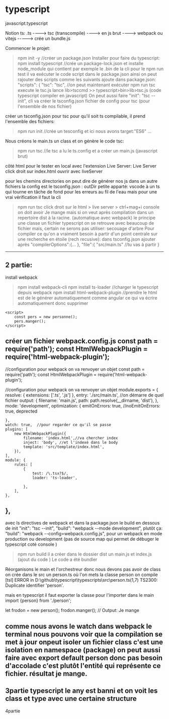 # typescript
javascript.typescript


Notion ts:
.ts   ----> tsc (transcompile)  ----> en js brut  ---->  webpack   ou  vitejs -----> crée un bundle.js

Commencer le projet:
>npm init -y      //créer un package.json
Installer pour faire du typescript:
>npm install typescript
//crée un package-lock.json et installe node_module qui contient par exemple le .bin de la cli 
pour le npm run test il va exécuter le code script dans le package.json
ainsi on peut rajouter des scripts comme les suivants
ajoute dans package.json:
 "scripts": {
    "tsc": "tsc", //on peut maintenant exécuter
>npm run tsc   execute le tsc.js  lance lib>tsccmd  >> typescript>bin>lib>tsc.js (code typescript compiler en javascript)
On peut aussi faire 
    "init": "tsc --init",     cli va créer le tsconfig.json fichier de config pour tsc (pour l'ensemble de nos fichier)

créer un tsconfig.json  pour tsc pour qu'il soit ts compilable, il prend l'ensemble des fichiers:
>npm run init   //crée un tesconfig et ici nous avons target:"ES6" ...

Nous créons le main.ts un class et on génère le code tsc:
>npm run tsc     //le tsc a lu le ts.config et a créer un main.js (javascript brut)

côté html pour le tester en local avec l'extension Live Server:
                 Live Server click droit sur index.html ouvrir avec liveServer

pour les chemins directories
on peut dire de générer nos js dans un autre fichiers la config est le tsconfig.json : outDir
petite apparté: vscode à un ts qui tourne en tâche de fond pour les erreurs au fil de l'eau mais
pour une vrai vérification il faut la cli 
>npm run tsc
click droit sur le html > live server > ctrl+mag+i console on doit avoir Je mange
mais si on veut après compilation dans un repertoire dist à la racine. (automatique avec webpack)
le principe une classe un fichier typescript on se retrouve avec beaucoup de fichier mais,
certain ne serons pas utiliser: secouage d'arbre
Pour compiler ce qu'on a vraiment besoin à partir d'un point centrale sur une recherche en étoile (rech recusive):
dans tsconfig.json ajouter après 
"compilerOptions":{...
},
"file":{
    "src/main.ts"   //tu vas à partir
}


--------------------------------------------------------------------------------------------
2 partie:
---------
install webpack
>npm install webpack-cli
>npm install ts-loader    //charger le typescript depuis webpack
>npm install html-webpack-plugin    //prendre le html est de le générer automatiquement comme angular
ce qui va écrire automatiquement  donc supprimer
<script src="../main.js"></script>
    <script>
        const pers = new personne();
        pers.manger();
    </script>

créer un fichier webpack.config.js
const path = require('path');
const HtmlWebpackPlugin = require('html-webpack-plugin');
-----------------------------------------------------------------------------------------------
//configuration pour webpack on va renvoyer un objet
const path = require('path');
const HtmlWebpackPlugin = require('html-webpack-plugin');

//configuration pour webpack on va renvoyer un objet
module.exports = {
    resolve: {
        extensions: ['.ts', '.js']
    },
    entry: './src/main.ts', //on démarre de quel fichier
    output: {
        filename: 'main.js',
        path: path.resolve(__dirname, 'dist'),
    },
    mode: 'development',
    optimization: {
        emitOnErrors: true,
        //noEmitOnErrors: true, deprected

    },
    watch: true,  //pour regarder ce qu'il se passe
    plugins: [
        new HtmlWebpackPlugin({
            filename: 'index.html',//va chercher index
            inject: 'body', //et l'indexé dans le body
            template: 'src/template/index.html',
        }),
    ],
    module: {
        rules: [
            {
                test: /\.tsx?$/,
                loader: 'ts-loader',

            },
        ],
    },
},
-----------------------------------------------------------------------------------------------

   avec ls directives de webpack
et dans la package.json le build en dessous de init
     "init": "tsc --init",
    "build": "webpack --mode development", plutôt ça: "build": "webpack --config=webpack.config.js",
    pour un webpack en mode production ou development (pas de source map qui permet de débuger le typescript coté console )

>npm run build
il a créer dans le dossier dist un main.js et index.js (ajout du code <script defer src="main.js"></script></body> )
Le code a été bundler

Réorganisons
le main et l'orchestreur donc nous devons pas avoir de class
on crée dans le src un person.ts où l'on mets la classe person
on compile 
[tsl] ERROR in D:\github\typescript\typescripts\src\person.ts(1,7)
      TS2300: Duplicate identifier 'person'.

mais en typescript il faut exporter la classe pour l'importer dans le main
import {person} from './person';

let frodon = new person();
frodon.manger();
// Output: Je mange

comme nous avons le watch dans webpack le terminal nous pouvons voir que la compilation se met à jour
onpeut isoler un fichier class c'est une isolation en namespace (package)
on peut aussi faire avec export default person donc pas besoin d'accolade c'est plutôt l'entité qui représente ce fichier.
résultat je mange.
------------------------------------------------------------------
3partie typescript
le any est banni et on voit les class et type avec une certaine structure
-------------------------------------------------------------------
4partie 





